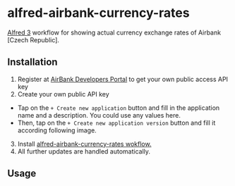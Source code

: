 # alfred-airbank-currency-rates
[Alfred 3][1] workflow for showing actual currency exchange rates of Airbank [Czech Republic].

## Installation

1) Register at [AirBank Developers Portal][3] to get your own public access API key
2) Create your own public API key
  - Tap on the `+ Create new application` button and fill in the application name and a description. You could use any values here.
  - Then, tap on the `+ Create new application version` button and fill it according following image.
  

3) Install [alfred-airbank-currency-rates wokflow.][2]
4) All further updates are handled automatically.

## Usage



[1]: https://www.alfredapp.com/
[2]: https://github.com/vookimedlo/alfred-airbank-currency-rates/releases/latest
[3]: https://developers.airbank.cz/
